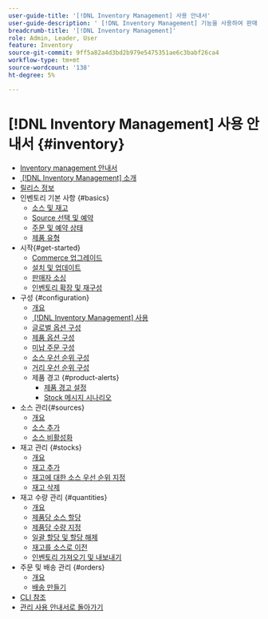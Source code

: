 ```yaml
---
user-guide-title: '[!DNL Inventory Management] 사용 안내서'
user-guide-description: ' [!DNL Inventory Management] 기능을 사용하여 판매 수량을 관리하고 납품을 완료 [!DNL Commerce] 하는 방법에 대해 알아봅니다.'
breadcrumb-title: '[!DNL Inventory Management]'
role: Admin, Leader, User
feature: Inventory
source-git-commit: 9ff5a82a4d3bd2b979e5475351ae6c3babf26ca4
workflow-type: tm+mt
source-wordcount: '138'
ht-degree: 5%

---
```



# [!DNL Inventory Management] 사용 안내서 {#inventory}

- [Inventory management 안내서](guide-overview.md)
- [&#x200B; [!DNL Inventory Management] 소개](introduction.md)
- [릴리스 정보](release-notes.md)
- 인벤토리 기본 사항 {#basics}
   - [소스 및 재고](sources-stocks.md)
   - [Source 선택 및 예약](selection-reservations.md)
   - [주문 및 예약 상태](order-status.md)
   - [제품 유형](product-types.md)
- 시작{#get-started}
   - [Commerce 업그레이드](migrate.md)
   - [설치 및 업데이트](install-update.md)
   - [판매자 소싱](merchant-sourcing.md)
   - [인벤토리 확장 및 재구성](expand-restructure.md)
- 구성 {#configuration}
   - [개요](configuration.md)
   - [&#x200B; [!DNL Inventory Management] 사용](enable.md)
   - [글로벌 옵션 구성](global-options.md)
   - [제품 옵션 구성](product-options.md)
   - [미납 주문 구성](backorders.md)
   - [소스 우선 순위 구성](source-priority-algorithm.md)
   - [거리 우선 순위 구성](distance-priority-algorithm.md)
   - 제품 경고 {#product-alerts}
      - [제품 경고 설정](alert-setup.md)
      - [Stock 메시지 시나리오](stock-messages.md)
- 소스 관리{#sources}
   - [개요](sources-manage.md)
   - [소스 추가](sources-add.md)
   - [소스 비활성화](sources-disable.md)
- 재고 관리 {#stocks}
   - [개요](stocks-manage.md)
   - [재고 추가](stocks-add.md)
   - [재고에 대한 소스 우선 순위 지정](stocks-prioritize-sources.md)
   - [재고 삭제](stocks-delete.md)
- 재고 수량 관리 {#quantities}
   - [개요](quantities-manage.md)
   - [제품당 소스 할당](sources-assign-per-product.md)
   - [제품당 수량 지정](quantities-assign-per-product.md)
   - [일괄 할당 및 할당 해제](bulk-assignment.md)
   - [재고를 소스로 이전](inventory-transfer.md)
   - [인벤토리 가져오기 및 내보내기](inventory-import-export.md)
- 주문 및 배송 관리 {#orders}
   - [개요](shipments.md)
   - [배송 만들기](shipments-create.md)
- [CLI 참조](cli.md)
- [관리 사용 안내서로 돌아가기](https://experienceleague.adobe.com/ko/docs/commerce-admin/user-guides/home)

